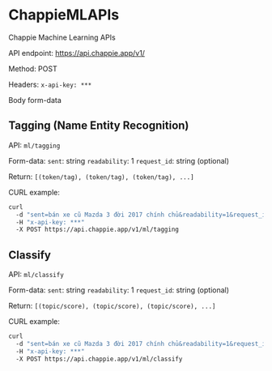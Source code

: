 # ChappieMLAPIs
Chappie Machine Learning APIs

API endpoint: https://api.chappie.app/v1/

Method: POST

Headers: 
  `x-api-key: ***`

Body form-data

## Tagging (Name Entity Recognition)

API: `ml/tagging`

Form-data:
  `sent`: string
  `readability`: 1
  `request_id`: string (optional)

Return:
 `[(token/tag), (token/tag), (token/tag), ...]`
  
CURL example:

```bash
curl 
  -d "sent=bán xe cũ Mazda 3 đời 2017 chính chủ&readability=1&request_id=12345" 
  -H "x-api-key: ***" 
  -X POST https://api.chappie.app/v1/ml/tagging
```
  
## Classify

API: `ml/classify`

Form-data:
  `sent`: string
  `readability`: 1
  `request_id`: string (optional)
  
Return:
 `[(topic/score), (topic/score), (topic/score), ...]`
  
CURL example:

```bash
curl 
  -d "sent=bán xe cũ Mazda 3 đời 2017 chính chủ&readability=1&request_id=12345" 
  -H "x-api-key: ***" 
  -X POST https://api.chappie.app/v1/ml/classify
```
  
